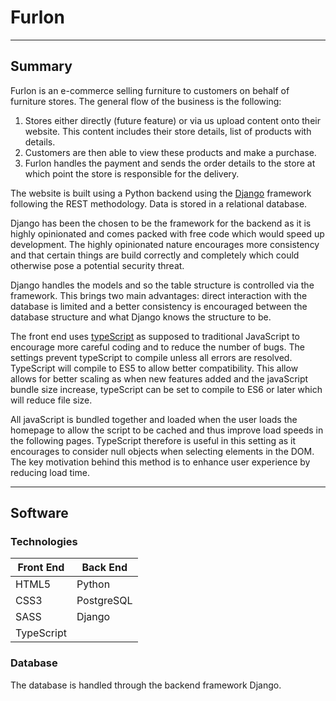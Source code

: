 # Furlon
---
## Summary
Furlon is an e-commerce selling furniture to customers on behalf of furniture stores.
The general flow of the business is the following:
1. Stores either directly (future feature) or via us upload content onto their website. This content includes their store details, list of products with details.
2. Customers are then able to view these products and make a purchase.
3. Furlon handles the payment and sends the order details to the store at which point the store is responsible for the delivery.

The website is built using a Python backend using the [Django](https://www.djangoproject.com/) framework following the REST methodology. Data is stored in a relational database.

Django has been the chosen to be the framework for the backend as it is highly opinionated and comes packed with free code which would speed up development. The highly opinionated nature encourages more consistency and that certain things are build correctly and completely which could otherwise pose a potential security threat.

Django handles the models and so the table structure is controlled via the framework. This brings two main advantages: direct interaction with the database is limited and a better consistency is encouraged between the database structure and what Django knows the structure to be.

The front end uses [typeScript](https://www.typescriptlang.org/) as supposed to traditional JavaScript to encourage more careful coding and to reduce the number of bugs. The settings prevent typeScript to compile unless all errors are resolved. TypeScript will compile to ES5 to allow better compatibility. This allow allows for better scaling as when new features added and the javaScript bundle size increase, typeScript can be set to compile to ES6 or later which will reduce file size.

All javaScript is bundled together and loaded when the user loads the homepage to allow the script to be cached and thus improve load speeds in the following pages. TypeScript therefore is useful in this setting as it encourages to consider null objects when selecting elements in the DOM. The key motivation behind this method is to enhance user experience by reducing load time.
___
## Software
### Technologies
| Front End | Back End |
| -------- | ---------|
| HTML5 | Python |
| CSS3 | PostgreSQL |
| SASS | Django |
| TypeScript | |

### Database
The database is handled through the backend framework Django.

